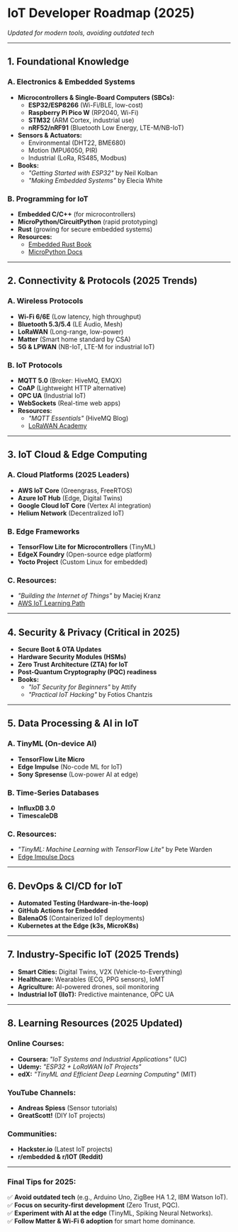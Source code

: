 # IoT Developer Roadmap (2025)  
*Updated for modern tools, avoiding outdated tech*  

---

## **1. Foundational Knowledge**  
### **A. Electronics & Embedded Systems**  
- **Microcontrollers & Single-Board Computers (SBCs):**  
  - **ESP32/ESP8266** (Wi-Fi/BLE, low-cost)  
  - **Raspberry Pi Pico W** (RP2040, Wi-Fi)  
  - **STM32** (ARM Cortex, industrial use)  
  - **nRF52/nRF91** (Bluetooth Low Energy, LTE-M/NB-IoT)  
- **Sensors & Actuators:**  
  - Environmental (DHT22, BME680)  
  - Motion (MPU6050, PIR)  
  - Industrial (LoRa, RS485, Modbus)  
- **Books:**  
  - *"Getting Started with ESP32"* by Neil Kolban  
  - *"Making Embedded Systems"* by Elecia White  

### **B. Programming for IoT**  
- **Embedded C/C++** (for microcontrollers)  
- **MicroPython/CircuitPython** (rapid prototyping)  
- **Rust** (growing for secure embedded systems)  
- **Resources:**  
  - [Embedded Rust Book](https://docs.rust-embedded.org/book/)  
  - [MicroPython Docs](https://docs.micropython.org/)  

---

## **2. Connectivity & Protocols (2025 Trends)**  
### **A. Wireless Protocols**  
- **Wi-Fi 6/6E** (Low latency, high throughput)  
- **Bluetooth 5.3/5.4** (LE Audio, Mesh)  
- **LoRaWAN** (Long-range, low-power)  
- **Matter** (Smart home standard by CSA)  
- **5G & LPWAN** (NB-IoT, LTE-M for industrial IoT)  

### **B. IoT Protocols**  
- **MQTT 5.0** (Broker: HiveMQ, EMQX)  
- **CoAP** (Lightweight HTTP alternative)  
- **OPC UA** (Industrial IoT)  
- **WebSockets** (Real-time web apps)  
- **Resources:**  
  - *"MQTT Essentials"* (HiveMQ Blog)  
  - [LoRaWAN Academy](https://academy.lorawan-alliance.org/)  

---

## **3. IoT Cloud & Edge Computing**  
### **A. Cloud Platforms (2025 Leaders)**  
- **AWS IoT Core** (Greengrass, FreeRTOS)  
- **Azure IoT Hub** (Edge, Digital Twins)  
- **Google Cloud IoT Core** (Vertex AI integration)  
- **Helium Network** (Decentralized IoT)  

### **B. Edge Frameworks**  
- **TensorFlow Lite for Microcontrollers** (TinyML)  
- **EdgeX Foundry** (Open-source edge platform)  
- **Yocto Project** (Custom Linux for embedded)  

### **C. Resources:**  
- *"Building the Internet of Things"* by Maciej Kranz  
- [AWS IoT Learning Path](https://aws.amazon.com/iot-core/getting-started/)  

---

## **4. Security & Privacy (Critical in 2025)**  
- **Secure Boot & OTA Updates**  
- **Hardware Security Modules (HSMs)**  
- **Zero Trust Architecture (ZTA) for IoT**  
- **Post-Quantum Cryptography (PQC) readiness**  
- **Books:**  
  - *"IoT Security for Beginners"* by Attify  
  - *"Practical IoT Hacking"* by Fotios Chantzis  

---

## **5. Data Processing & AI in IoT**  
### **A. TinyML (On-device AI)**  
- **TensorFlow Lite Micro**  
- **Edge Impulse** (No-code ML for IoT)  
- **Sony Spresense** (Low-power AI at edge)  

### **B. Time-Series Databases**  
- **InfluxDB 3.0**  
- **TimescaleDB**  

### **C. Resources:**  
- *"TinyML: Machine Learning with TensorFlow Lite"* by Pete Warden  
- [Edge Impulse Docs](https://docs.edgeimpulse.com/)  

---

## **6. DevOps & CI/CD for IoT**  
- **Automated Testing (Hardware-in-the-loop)**  
- **GitHub Actions for Embedded**  
- **BalenaOS** (Containerized IoT deployments)  
- **Kubernetes at the Edge (k3s, MicroK8s)**  

---

## **7. Industry-Specific IoT (2025 Trends)**  
- **Smart Cities:** Digital Twins, V2X (Vehicle-to-Everything)  
- **Healthcare:** Wearables (ECG, PPG sensors), IoMT  
- **Agriculture:** AI-powered drones, soil monitoring  
- **Industrial IoT (IIoT):** Predictive maintenance, OPC UA  

---

## **8. Learning Resources (2025 Updated)**  
### **Online Courses:**  
- **Coursera:** *"IoT Systems and Industrial Applications"* (UC)  
- **Udemy:** *"ESP32 + LoRaWAN IoT Projects"*  
- **edX:** *"TinyML and Efficient Deep Learning Computing"* (MIT)  

### **YouTube Channels:**  
- **Andreas Spiess** (Sensor tutorials)  
- **GreatScott!** (DIY IoT projects)  

### **Communities:**  
- **Hackster.io** (Latest IoT projects)  
- **r/embedded & r/IOT (Reddit)**  

---

### **Final Tips for 2025:**  
✅ **Avoid outdated tech** (e.g., Arduino Uno, ZigBee HA 1.2, IBM Watson IoT).  
✅ **Focus on security-first development** (Zero Trust, PQC).  
✅ **Experiment with AI at the edge** (TinyML, Spiking Neural Networks).  
✅ **Follow Matter & Wi-Fi 6 adoption** for smart home dominance.  
